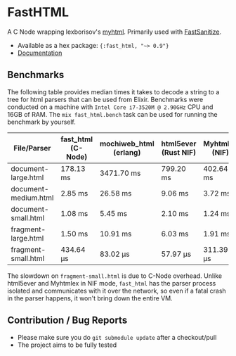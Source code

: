 # FastHTML

A C Node wrapping lexborisov's [myhtml](https://github.com/lexborisov/myhtml).
Primarily used with [FastSanitize](https://git.pleroma.social/pleroma/fast_sanitize).

* Available as a hex package: `{:fast_html, "~> 0.9"}`
* [Documentation](https://hexdocs.pm/fast_html/fast_html.html)

## Benchmarks

The following table provides median times it takes to decode a string to a tree for html parsers that can be used from Elixir. Benchmarks were conducted on a machine with `Intel Core i7-3520M @ 2.90GHz` CPU and 16GB of RAM. The `mix fast_html.bench` task can be used for running the benchmark by yourself.

| File/Parser          | fast_html (C-Node) | mochiweb_html (erlang) | html5ever (Rust NIF) | Myhtmlex (NIF) |
|----------------------|--------------------|------------------------|----------------------|----------------|
| document-large.html  | 178.13 ms          | 3471.70 ms             | 799.20 ms            | 402.64 ms      |
| document-medium.html | 2.85 ms            | 26.58 ms               | 9.06 ms              | 3.72 ms        |
| document-small.html  | 1.08 ms            | 5.45 ms                | 2.10 ms              | 1.24 ms        |
| fragment-large.html  | 1.50 ms            | 10.91 ms               | 6.03 ms              | 1.91 ms        |
| fragment-small.html  | 434.64 μs          | 83.02 μs               | 57.97 μs             | 311.39 μs      |

The slowdown on `fragment-small.html` is due to C-Node overhead. Unlike html5ever and Myhtmlex in NIF mode, `fast_html` has the parser process isolated and communicates with it over the network, so even if a fatal crash in the parser happens, it won't bring down the entire VM.
## Contribution / Bug Reports

* Please make sure you do `git submodule update` after a checkout/pull
* The project aims to be fully tested
